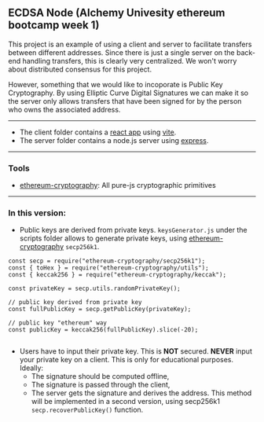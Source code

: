 ## ECDSA Node (Alchemy Univesity ethereum bootcamp week 1)

This project is an example of using a client and server to facilitate transfers between different addresses. Since there is just a single server on the back-end handling transfers, this is clearly very centralized. We won't worry about distributed consensus for this project.

However, something that we would like to incoporate is Public Key Cryptography. By using Elliptic Curve Digital Signatures we can make it so the server only allows transfers that have been signed for by the person who owns the associated address.

---

- The client folder contains a [react app](https://reactjs.org/) using [vite](https://vitejs.dev/).
- The server folder contains a node.js server using [express](https://expressjs.com/).

---

### Tools
- [ethereum-cryptography](/ethereum/js-ethereum-cryptography): All pure-js cryptographic primitives

---

### In this version:
- Public keys are derived from private keys. `keysGenerator.js` under the scripts folder allows to generate private keys, using [ethereum-cryptography](/ethereum/js-ethereum-cryptography) `secp256k1`.
	
~~~~
const secp = require("ethereum-cryptography/secp256k1");
const { toHex } = require("ethereum-cryptography/utils");
const { keccak256 } = require("ethereum-cryptography/keccak");

const privateKey = secp.utils.randomPrivateKey();

// public key derived from private key
const fullPublicKey = secp.getPublicKey(privateKey);

// public key "ethereum" way
const publicKey = keccak256(fullPublicKey).slice(-20);
	
~~~~
- Users have to input their private key. This is **NOT** secured. **NEVER** input your private key on a client. This is only for educational purposes. Ideally:
  * The signature should be computed offline,
  * The signature is passed through the client,
  * The server gets the signature and derives the address.
This method will be implemented in a second version, using secp256k1 `secp.recoverPublicKey()` function.
